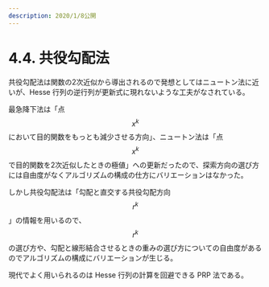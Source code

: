 ```yaml
---
description: 2020/1/8公開
---
```


# 4.4. 共役勾配法

共役勾配法は関数の2次近似から導出されるので発想としてはニュートン法に近いが、Hesse 行列の逆行列が更新式に現れないような工夫がなされている。

最急降下法は「点$$x ^ k $$において目的関数をもっとも減少させる方向」、ニュートン法は「点$$x ^ k$$で目的関数を2次近似したときの極値」への更新だったので、探索方向の選び方には自由度がなくアルゴリズムの構成の仕方にバリエーションはなかった。

しかし共役勾配法は「勾配と直交する共役勾配方向$$r ^ k$$」の情報を用いるので、$$r ^ k$$の選び方や、勾配と線形結合させるときの重みの選び方についての自由度があるのでアルゴリズムの構成にバリエーションが生じる。

現代でよく用いられるのは Hesse 行列の計算を回避できる PRP 法である。

